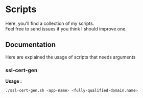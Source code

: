 # Scripts
Here, you'll find a collection of my scripts.<br/>
Feel free to send issues if you think I should improve one.

## Documentation
Here are explained the usage of scripts that needs arguments

### ssl-cert-gen
**Usage :**
```bash
./ssl-cert-gen.sh <app-name> <fully-qualified-domain.name>
```
